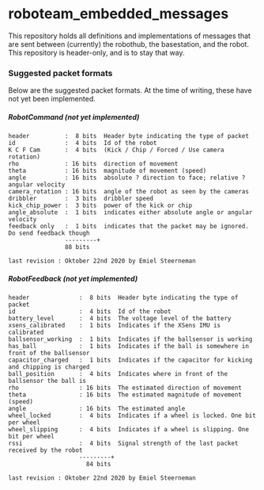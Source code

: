 # roboteam_embedded_messages
This repository holds all definitions and implementations of messages that are sent between (currently) the robothub, the basestation, and the robot.
This repository is header-only, and is to stay that way.

### Suggested packet formats
Below are the suggested packet formats. At the time of writing, these have not yet been implemented.
##### RobotCommand (not yet implemented)
```
header          :  8 bits  Header byte indicating the type of packet
id              :  4 bits  Id of the robot 
K C F Cam       :  4 bits  (Kick / Chip / Forced / Use camera rotation)
rho             : 16 bits  direction of movement
theta           : 16 bits  magnitude of movement (speed) 
angle           : 16 bits  absolute ? direction to face; relative ? angular velocity
camera_rotation : 16 bits  angle of the robot as seen by the cameras
dribbler        :  3 bits  dribbler speed
kick_chip_power :  3 bits  power of the kick or chip
angle_absolute  :  1 bits  indicates either absolute angle or angular velocity
feedback only   :  1 bits  indicates that the packet may be ignored. Do send feedback though
                ---------+	
                88 bits

last revision : Oktober 22nd 2020 by Emiel Steerneman
```

##### RobotFeedback (not yet implemented)
```
header              :  8 bits  Header byte indicating the type of packet
id                  :  4 bits  Id of the robot 
battery_level       :  4 bits  The voltage level of the battery
xsens_calibrated    :  1 bits  Indicates if the XSens IMU is calibrated
ballsensor_working  :  1 bits  Indicates if the ballsensor is working
has_ball            :  1 bits  Indicates if the ball is somewhere in front of the ballsensor
capacitor_charged   :  1 bits  Indicates if the capacitor for kicking and chipping is charged
ball_position       :  4 bits  Indicates where in front of the ballsensor the ball is
rho                 : 16 bits  The estimated direction of movement
theta               : 16 bits  The estimated magnitude of movement (speed)
angle               : 16 bits  The estimated angle
wheel_locked        :  4 bits  Indicates if a wheel is locked. One bit per wheel
wheel_slipping      :  4 bits  Indicates if a wheel is slipping. One bit per wheel
rssi                :  4 bits  Signal strength of the last packet received by the robot
                    ---------+
                      84 bits

last revision : Oktober 22nd 2020 by Emiel Steerneman
```